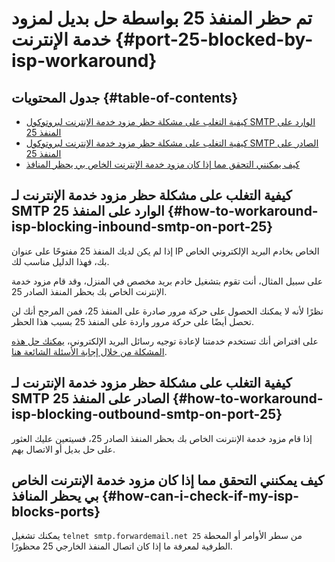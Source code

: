# تم حظر المنفذ 25 بواسطة حل بديل لمزود خدمة الإنترنت {#port-25-blocked-by-isp-workaround}

## جدول المحتويات {#table-of-contents}

* [كيفية التغلب على مشكلة حظر مزود خدمة الإنترنت لبروتوكول SMTP الوارد على المنفذ 25](#how-to-workaround-isp-blocking-inbound-smtp-on-port-25)
* [كيفية التغلب على مشكلة حظر مزود خدمة الإنترنت لبروتوكول SMTP الصادر على المنفذ 25](#how-to-workaround-isp-blocking-outbound-smtp-on-port-25)
* [كيف يمكنني التحقق مما إذا كان مزود خدمة الإنترنت الخاص بي يحظر المنافذ](#how-can-i-check-if-my-isp-blocks-ports)

## كيفية التغلب على مشكلة حظر مزود خدمة الإنترنت لـ SMTP الوارد على المنفذ 25 {#how-to-workaround-isp-blocking-inbound-smtp-on-port-25}

إذا لم يكن لديك المنفذ 25 مفتوحًا على عنوان IP الخاص بخادم البريد الإلكتروني الخاص بك، فهذا الدليل مناسب لك.

على سبيل المثال، أنت تقوم بتشغيل خادم بريد مخصص في المنزل، وقد قام مزود خدمة الإنترنت الخاص بك بحظر المنفذ الصادر 25.

نظرًا لأنه لا يمكنك الحصول على حركة مرور صادرة على المنفذ 25، فمن المرجح أنك لن تحصل أيضًا على حركة مرور واردة على المنفذ 25 بسبب هذا الحظر.

على افتراض أنك تستخدم خدمتنا لإعادة توجيه رسائل البريد الإلكتروني، [يمكنك حل هذه المشكلة من خلال إجابة الأسئلة الشائعة هنا](/faq#can-i-forward-emails-to-ports-other-than-25-eg-if-my-isp-has-blocked-port-25).

## كيفية التغلب على مشكلة حظر مزود خدمة الإنترنت لـ SMTP الصادر على المنفذ 25 {#how-to-workaround-isp-blocking-outbound-smtp-on-port-25}

إذا قام مزود خدمة الإنترنت الخاص بك بحظر المنفذ الصادر 25، فسيتعين عليك العثور على حل بديل أو الاتصال بهم.

## كيف يمكنني التحقق مما إذا كان مزود خدمة الإنترنت الخاص بي يحظر المنافذ {#how-can-i-check-if-my-isp-blocks-ports}

يمكنك تشغيل `telnet smtp.forwardemail.net 25` من سطر الأوامر أو المحطة الطرفية لمعرفة ما إذا كان اتصال المنفذ الخارجي 25 محظورًا.